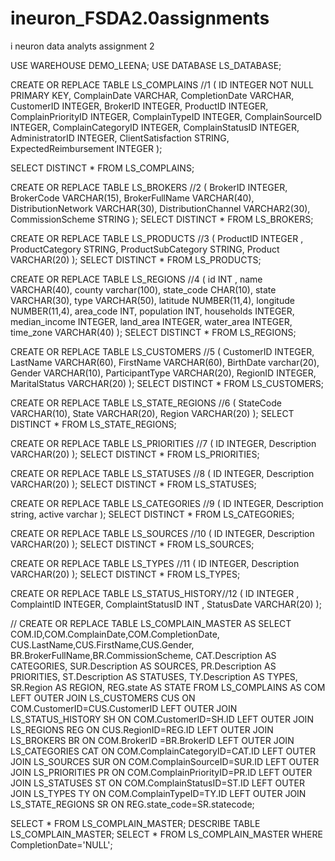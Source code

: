 # ineuron_FSDA2.0assignments
i neuron data analyts assignment 2

USE WAREHOUSE DEMO_LEENA;
USE DATABASE LS_DATABASE;

CREATE OR REPLACE TABLE LS_COMPLAINS //1
(
  ID INTEGER NOT NULL PRIMARY KEY,
  ComplainDate VARCHAR,
  CompletionDate VARCHAR,
  CustomerID INTEGER,
  BrokerID INTEGER,
  ProductID	INTEGER,
  ComplainPriorityID INTEGER,
  ComplainTypeID INTEGER,
  ComplainSourceID	 INTEGER,
  ComplainCategoryID INTEGER,
  ComplainStatusID	INTEGER,
  AdministratorID	INTEGER,
  ClientSatisfaction STRING,
  ExpectedReimbursement INTEGER
  );
  
  SELECT DISTINCT * FROM LS_COMPLAINS;
  
  CREATE OR REPLACE TABLE LS_BROKERS //2
  (
    BrokerID INTEGER,
    BrokerCode VARCHAR(15),
    BrokerFullName VARCHAR(40),
    DistributionNetwork	VARCHAR(30),
    DistributionChannel	VARCHAR2(30),
    CommissionScheme STRING
  );
  SELECT DISTINCT * FROM LS_BROKERS;
  
  CREATE OR REPLACE TABLE LS_PRODUCTS //3
  (
    ProductID INTEGER ,
    ProductCategory	STRING,
    ProductSubCategory STRING,
    Product VARCHAR(20)
  );
  SELECT DISTINCT * FROM LS_PRODUCTS;
  
  CREATE OR REPLACE TABLE LS_REGIONS //4
  (
    id	INT ,
    name VARCHAR(40),
    county varchar(100),
    state_code CHAR(10),
    state	VARCHAR(30),
    type VARCHAR(50),
    latitude NUMBER(11,4),
    longitude	NUMBER(11,4),
    area_code INT,
    population	INT,
    households	INTEGER,
    median_income	INTEGER,
    land_area INTEGER,
    water_area	INTEGER,
    time_zone VARCHAR(40)
  );
  SELECT DISTINCT * FROM LS_REGIONS;
  
  
  CREATE OR REPLACE TABLE LS_CUSTOMERS //5
  (
    CustomerID	INTEGER,
    LastName VARCHAR(60),
    FirstName VARCHAR(60),
    BirthDate varchar(20),
    Gender	VARCHAR(10),
    ParticipantType VARCHAR(20),
    RegionID INTEGER,
    MaritalStatus VARCHAR(20)
  );
  SELECT DISTINCT * FROM LS_CUSTOMERS;
  
  CREATE OR REPLACE TABLE LS_STATE_REGIONS //6
  (
    StateCode VARCHAR(10),
    State VARCHAR(20),
    Region VARCHAR(20)
  );
  SELECT DISTINCT * FROM LS_STATE_REGIONS;
  
  CREATE OR REPLACE TABLE LS_PRIORITIES  //7
  (
  ID	INTEGER,
  Description VARCHAR(20)
  );
  SELECT DISTINCT * FROM LS_PRIORITIES;
  
  CREATE OR REPLACE TABLE LS_STATUSES  //8
  (
  ID INTEGER,
  Description VARCHAR(20)
  );
  SELECT DISTINCT * FROM LS_STATUSES;
  
  CREATE OR REPLACE TABLE LS_CATEGORIES //9
  (
  ID INTEGER,
  Description string,
  active varchar
  );
  SELECT DISTINCT * FROM LS_CATEGORIES;
  
 CREATE OR REPLACE TABLE LS_SOURCES //10
  (
  ID	INTEGER,
  Description VARCHAR(20)
  );
  SELECT DISTINCT * FROM LS_SOURCES;
  
  CREATE OR REPLACE TABLE LS_TYPES   //11
  (
  ID  INTEGER,
  Description VARCHAR(20)
  );
  SELECT DISTINCT * FROM LS_TYPES;
  
  
 CREATE OR REPLACE TABLE LS_STATUS_HISTORY//12
(
   ID INTEGER ,
   ComplaintID INTEGER,
   ComplaintStatusID INT ,
   StatusDate VARCHAR(20)
);
 
 //
 CREATE OR REPLACE TABLE LS_COMPLAIN_MASTER AS
  SELECT COM.ID,COM.ComplainDate,COM.CompletionDate,
  CUS.LastName,CUS.FirstName,CUS.Gender,
  BR.BrokerFullName,BR.CommissionScheme,
  CAT.Description AS CATEGORIES,
  SUR.Description AS SOURCES,
  PR.Description AS PRIORITIES,
  ST.Description AS STATUSES,
  TY.Description AS TYPES,
  SR.Region AS REGION,
  REG.state AS STATE
  FROM LS_COMPLAINS AS COM
  LEFT OUTER JOIN LS_CUSTOMERS CUS ON COM.CustomerID=CUS.CustomerID
  LEFT OUTER JOIN LS_STATUS_HISTORY SH ON COM.CustomerID=SH.ID
  LEFT OUTER JOIN LS_REGIONS REG ON CUS.RegionID=REG.ID
  LEFT OUTER JOIN LS_BROKERS BR ON COM.BrokerID =BR.BrokerID 
  LEFT OUTER JOIN LS_CATEGORIES CAT ON COM.ComplainCategoryID=CAT.ID
  LEFT OUTER JOIN LS_SOURCES SUR ON COM.ComplainSourceID=SUR.ID
  LEFT OUTER JOIN LS_PRIORITIES PR ON COM.ComplainPriorityID=PR.ID
  LEFT OUTER JOIN LS_STATUSES ST ON COM.ComplainStatusID=ST.ID
  LEFT OUTER JOIN LS_TYPES TY ON COM.ComplainTypeID=TY.ID
 LEFT OUTER JOIN LS_STATE_REGIONS SR ON REG.state_code=SR.statecode;
 
  SELECT * FROM LS_COMPLAIN_MASTER;
  DESCRIBE  TABLE LS_COMPLAIN_MASTER;
  SELECT * FROM LS_COMPLAIN_MASTER WHERE CompletionDate='NULL';
